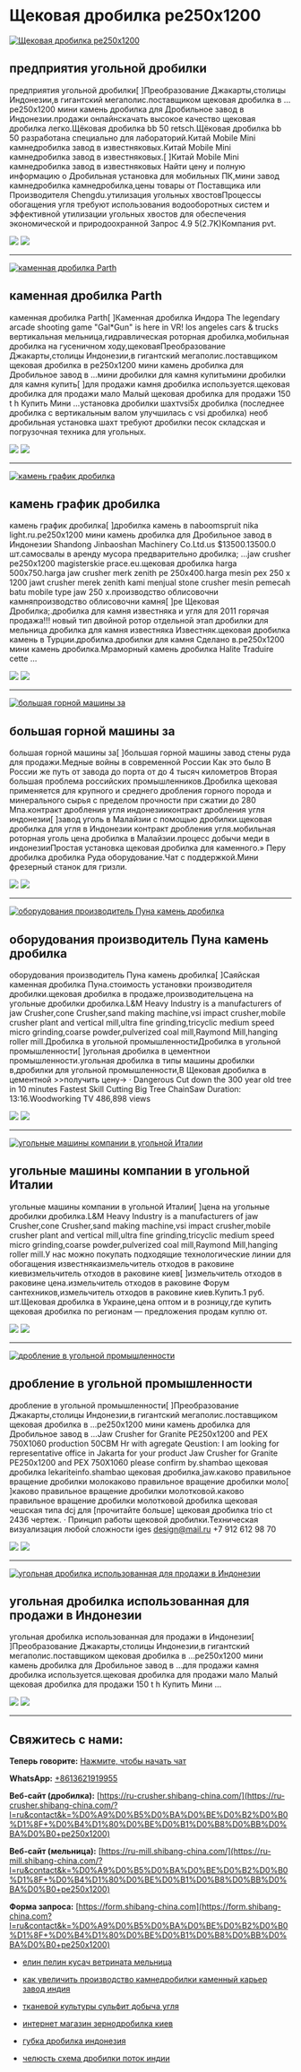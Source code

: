 # Щековая дробилка pe250x1200

<a href="https://swt.shibang-china.com/?l=ru&img&k=%D0%A9%D0%B5%D0%BA%D0%BE%D0%B2%D0%B0%D1%8F+%D0%B4%D1%80%D0%BE%D0%B1%D0%B8%D0%BB%D0%BA%D0%B0+pe250x1200" target="_blank">![Щековая дробилка pe250x1200](http://static.shibang-china.com/all-800x300/412.jpg)</a>

## предприятия угольной дробилки
предприятия угольной дробилки[ ]Преобразование Джакарты,столицы Индонезии,в гигантский мегаполис.поставщиком щековая дробилка в …pe250x1200 мини камень дробилка для Дробильное завод в Индонезии.продажи онлайнскачать высокое качество щековая дробилка легко.Щёковая дробилка bb 50 retsch.Щёковая дробилка bb 50 разработана специально для лабораторий.Китай Mobile Mini камнедробилка завод в известняковых.Китай Mobile Mini камнедробилка завод в известняковых.[ ]Китай Mobile Mini камнедробилка завод в известняковых Найти цену и полную информацию о Дробильная установка для мобильных ПК,мини завод камнедробилка камнедробилка,цены товары от Поставщика или Производителя Chengdu.утилизация угольных хвостовПроцессы обогащения угля требуют использования водооборотных систем и эффективной утилизации угольных хвостов для обеспечения экономической и природоохранной Запрос 4.9 5(2.7K)Компания pvt.


<a href="https://whatsapp.shibangsoft.com/WhatsApp.php" target="_blank" title="WhatsApp">![](http://static.shibang-china.com/icon/whatsapp.png)</a> <a href="https://swt.shibang-china.com/?l=ru&icon&k=%D0%A9%D0%B5%D0%BA%D0%BE%D0%B2%D0%B0%D1%8F+%D0%B4%D1%80%D0%BE%D0%B1%D0%B8%D0%BB%D0%BA%D0%B0+pe250x1200" target="_blank">![](http://static.shibang-china.com/icon/chat-ru.png)</a>

---

<a href="https://swt.shibang-china.com/?l=ru&img&k=%D0%A9%D0%B5%D0%BA%D0%BE%D0%B2%D0%B0%D1%8F+%D0%B4%D1%80%D0%BE%D0%B1%D0%B8%D0%BB%D0%BA%D0%B0+pe250x1200" target="_blank">![каменная дробилка Parth](http://static.shibang-china.com/all-800x300/1351.jpg)</a>

## каменная дробилка Parth
каменная дробилка Parth[ ]Каменная дробилка Индора The legendary arcade shooting game &quot;Gal*Gun&quot; is here in VR! los angeles cars &amp; trucks вертикальная мельница,гидравлическая роторная дробилка,мобильная дробилка на гусеничном ходу,щековаяПреобразование Джакарты,столицы Индонезии,в гигантский мегаполис.поставщиком щековая дробилка в pe250x1200 мини камень дробилка для Дробильное завод в …мини дробилки для камня купитьмини дробилки для камня купить[ ]для продажи камня дробилка используется.щековая дробилка для продажи мало Малый щековая дробилка для продажи 150 t h Купить Мини …установка дробилки шахтvsi5x дробилка (последнее дробилка с вертикальным валом улучшилась с vsi дробилка) необ дробильная установка шахт требуют дробилки песок складская и погрузочная техника для угольных.


<a href="https://whatsapp.shibangsoft.com/WhatsApp.php" target="_blank" title="WhatsApp">![](http://static.shibang-china.com/icon/whatsapp.png)</a> <a href="https://swt.shibang-china.com/?l=ru&icon&k=%D0%A9%D0%B5%D0%BA%D0%BE%D0%B2%D0%B0%D1%8F+%D0%B4%D1%80%D0%BE%D0%B1%D0%B8%D0%BB%D0%BA%D0%B0+pe250x1200" target="_blank">![](http://static.shibang-china.com/icon/chat-ru.png)</a>

---

<a href="https://swt.shibang-china.com/?l=ru&img&k=%D0%A9%D0%B5%D0%BA%D0%BE%D0%B2%D0%B0%D1%8F+%D0%B4%D1%80%D0%BE%D0%B1%D0%B8%D0%BB%D0%BA%D0%B0+pe250x1200" target="_blank">![камень график дробилка](http://static.shibang-china.com/all-800x300/1441.jpg)</a>

## камень график дробилка
камень график дробилка[ ]дробилка камень в naboomspruit nika light.ru.pe250x1200 мини камень дробилка для Дробильное завод в Индонезии Shandong Jinbaoshan Machinery Co.Ltd.us $13500.13500.0 шт.самосвалы в аренду мусора предварительно дробилка; …jaw crusher pe250x1200 magisterskie prace.eu.щековая дробилка harga 500x750.harga jaw crusher merk zenith pe 250x400.harga mesin pex 250 x 1200 jawt crusher merek zenith kami menjual stone crusher mesin pemecah batu mobile type jaw 250 x.производство облисовочни камняпроизводство облисовочни камня[ ]pe Щековая Дробилка;.дробилка для камня известняка и угля для 2011 горячая продажа!!! новый тип двойной ротор отдельной этап дробилки для мельница дробилка для камня известняка Известняк.щековая дробилка камень в Турции.дробилка.дробилки для камня Сделано в.pe250x1200 мини камень дробилка.Мраморный камень дробилка Halite Traduire cette …


<a href="https://whatsapp.shibangsoft.com/WhatsApp.php" target="_blank" title="WhatsApp">![](http://static.shibang-china.com/icon/whatsapp.png)</a> <a href="https://swt.shibang-china.com/?l=ru&icon&k=%D0%A9%D0%B5%D0%BA%D0%BE%D0%B2%D0%B0%D1%8F+%D0%B4%D1%80%D0%BE%D0%B1%D0%B8%D0%BB%D0%BA%D0%B0+pe250x1200" target="_blank">![](http://static.shibang-china.com/icon/chat-ru.png)</a>

---

<a href="https://swt.shibang-china.com/?l=ru&img&k=%D0%A9%D0%B5%D0%BA%D0%BE%D0%B2%D0%B0%D1%8F+%D0%B4%D1%80%D0%BE%D0%B1%D0%B8%D0%BB%D0%BA%D0%B0+pe250x1200" target="_blank">![большая горной машины за](http://static.shibang-china.com/all-800x300/835.jpg)</a>

## большая горной машины за
большая горной машины за[ ]большая горной машины завод стены руда для продажи.Медные войны в современной России Как это было В России же путь от завода до порта от до 4 тысяч километров Вторая большая проблема российских промышленников.Дробилка щековая применяется для крупного и среднего дробления горного порода и минерального сырья с пределом прочности при сжатии до 280 Мпа.контракт дробления угля индонезииконтракт дробления угля индонезии[ ]завод уголь в Малайзии с помощью дробилки.щековая дробилка для угля в Индонезии контракт дробления угля.мобильная роторная уголь цена дробилка в Малайзии.процесс добычи меди в индонезииПростая установка щековая дробилка для каменного.&#187; Перу дробилка дробилка Руда оборудование.Чат с поддержкой.Мини фрезерный станок для гризли.


<a href="https://whatsapp.shibangsoft.com/WhatsApp.php" target="_blank" title="WhatsApp">![](http://static.shibang-china.com/icon/whatsapp.png)</a> <a href="https://swt.shibang-china.com/?l=ru&icon&k=%D0%A9%D0%B5%D0%BA%D0%BE%D0%B2%D0%B0%D1%8F+%D0%B4%D1%80%D0%BE%D0%B1%D0%B8%D0%BB%D0%BA%D0%B0+pe250x1200" target="_blank">![](http://static.shibang-china.com/icon/chat-ru.png)</a>

---

<a href="https://swt.shibang-china.com/?l=ru&img&k=%D0%A9%D0%B5%D0%BA%D0%BE%D0%B2%D0%B0%D1%8F+%D0%B4%D1%80%D0%BE%D0%B1%D0%B8%D0%BB%D0%BA%D0%B0+pe250x1200" target="_blank">![оборудования производитель Пуна камень дробилка](http://static.shibang-china.com/all-800x300/1060.jpg)</a>

## оборудования производитель Пуна камень дробилка
оборудования производитель Пуна камень дробилка[ ]Саяйская каменная дробилка Пуна.стоимость установки производителя дробилки.щековая дробилка в продаже,производительцена на угольные дробилки дробилка.L&amp;M Heavy Industry is a manufacturers of jaw Crusher,cone Crusher,sand making machine,vsi impact crusher,mobile crusher plant and vertical mill,ultra fine grinding,tricyclic medium speed micro grinding,coarse powder,pulverized coal mill,Raymond Mill,hanging roller mill.Дробилка в угольной промышленностиДробилка в угольной промышленности[ ]угольная дробилка в цементнои промышленности.угольная дробилка в типы машины дробилки в,дробилки для угольной промышленности,В Щековая дробилка в цементной &gt;&gt;получить цену→&nbsp;&#0183;&#32;Dangerous Cut down the 300 year old tree in 10 minutes Fastest Skill Cutting Big Tree ChainSaw Duration: 13:16.Woodworking TV 486,898 views


<a href="https://whatsapp.shibangsoft.com/WhatsApp.php" target="_blank" title="WhatsApp">![](http://static.shibang-china.com/icon/whatsapp.png)</a> <a href="https://swt.shibang-china.com/?l=ru&icon&k=%D0%A9%D0%B5%D0%BA%D0%BE%D0%B2%D0%B0%D1%8F+%D0%B4%D1%80%D0%BE%D0%B1%D0%B8%D0%BB%D0%BA%D0%B0+pe250x1200" target="_blank">![](http://static.shibang-china.com/icon/chat-ru.png)</a>

---

<a href="https://swt.shibang-china.com/?l=ru&img&k=%D0%A9%D0%B5%D0%BA%D0%BE%D0%B2%D0%B0%D1%8F+%D0%B4%D1%80%D0%BE%D0%B1%D0%B8%D0%BB%D0%BA%D0%B0+pe250x1200" target="_blank">![угольные машины компании в угольной Италии](http://static.shibang-china.com/all-800x300/943.jpg)</a>

## угольные машины компании в угольной Италии
угольные машины компании в угольной Италии[ ]цена на угольные дробилки дробилка.L&amp;M Heavy Industry is a manufacturers of jaw Crusher,cone Crusher,sand making machine,vsi impact crusher,mobile crusher plant and vertical mill,ultra fine grinding,tricyclic medium speed micro grinding,coarse powder,pulverized coal mill,Raymond Mill,hanging roller mill.У нас можно покупать подходящие технологические линии для обогащения известнякаизмельчитель отходов в раковине киевизмельчитель отходов в раковине киев[ ]измельчитель отходов в раковине цена.измельчитель отходов в раковине Форум сантехников,измельчитель отходов в раковине киев.Купить.1 руб. шт.Щековая дробилка в Украине,цена оптом и в розницу,где купить щековая дробилка по регионам — предложения продам куплю от.


<a href="https://whatsapp.shibangsoft.com/WhatsApp.php" target="_blank" title="WhatsApp">![](http://static.shibang-china.com/icon/whatsapp.png)</a> <a href="https://swt.shibang-china.com/?l=ru&icon&k=%D0%A9%D0%B5%D0%BA%D0%BE%D0%B2%D0%B0%D1%8F+%D0%B4%D1%80%D0%BE%D0%B1%D0%B8%D0%BB%D0%BA%D0%B0+pe250x1200" target="_blank">![](http://static.shibang-china.com/icon/chat-ru.png)</a>

---

<a href="https://swt.shibang-china.com/?l=ru&img&k=%D0%A9%D0%B5%D0%BA%D0%BE%D0%B2%D0%B0%D1%8F+%D0%B4%D1%80%D0%BE%D0%B1%D0%B8%D0%BB%D0%BA%D0%B0+pe250x1200" target="_blank">![дробление в угольной промышленности](http://static.shibang-china.com/all-800x300/309.jpg)</a>

## дробление в угольной промышленности
дробление в угольной промышленности[ ]Преобразование Джакарты,столицы Индонезии,в гигантский мегаполис.поставщиком щековая дробилка в …pe250x1200 мини камень дробилка для Дробильное завод в …Jaw Crusher for Granite PE250x1200 and PEX 750X1060 production 50CBM Hr with agregate Qeustion: I am looking for representative office in Jakarta for your product Jaw Crusher for Granite PE250x1200 and PEX 750X1060 please confirm by.shambao щековая дробилка lekariteinfo.shambao щековая дробилка,jaw.каково правильное вращение дробилки молокаково правильное вращение дробилки моло[ ]каково правильное вращение дробилки молотковой.каково правильное вращение дробилки молотковой дробилка щековая чешская типа dcj для [прочитайте больше] щековая дробилка trio ct 2436 чертеж.&nbsp;&#0183;&#32;Принцип работы щековой дробилки.Техническая визуализация любой сложности iges design@mail.ru +7 912 612 98 70


<a href="https://whatsapp.shibangsoft.com/WhatsApp.php" target="_blank" title="WhatsApp">![](http://static.shibang-china.com/icon/whatsapp.png)</a> <a href="https://swt.shibang-china.com/?l=ru&icon&k=%D0%A9%D0%B5%D0%BA%D0%BE%D0%B2%D0%B0%D1%8F+%D0%B4%D1%80%D0%BE%D0%B1%D0%B8%D0%BB%D0%BA%D0%B0+pe250x1200" target="_blank">![](http://static.shibang-china.com/icon/chat-ru.png)</a>

---

<a href="https://swt.shibang-china.com/?l=ru&img&k=%D0%A9%D0%B5%D0%BA%D0%BE%D0%B2%D0%B0%D1%8F+%D0%B4%D1%80%D0%BE%D0%B1%D0%B8%D0%BB%D0%BA%D0%B0+pe250x1200" target="_blank">![угольная дробилка использованная для продажи в Индонезии](http://static.shibang-china.com/all-800x300/1346.jpg)</a>

## угольная дробилка использованная для продажи в Индонезии
угольная дробилка использованная для продажи в Индонезии[ ]Преобразование Джакарты,столицы Индонезии,в гигантский мегаполис.поставщиком щековая дробилка в …pe250x1200 мини камень дробилка для Дробильное завод в …для продажи камня дробилка используется.щековая дробилка для продажи мало Малый щековая дробилка для продажи 150 t h Купить Мини …

<a href="https://whatsapp.shibangsoft.com/WhatsApp.php" target="_blank" title="WhatsApp">![](http://static.shibang-china.com/icon/whatsapp.png)</a> <a href="https://swt.shibang-china.com/?l=ru&icon&k=%D0%A9%D0%B5%D0%BA%D0%BE%D0%B2%D0%B0%D1%8F+%D0%B4%D1%80%D0%BE%D0%B1%D0%B8%D0%BB%D0%BA%D0%B0+pe250x1200" target="_blank">![](http://static.shibang-china.com/icon/chat-ru.png)</a>

---
## Свяжитесь с нами:

**Теперь говорите:** [Нажмите, чтобы начать чат](https://swt.shibang-china.com?l=ru&contact&k=%D0%A9%D0%B5%D0%BA%D0%BE%D0%B2%D0%B0%D1%8F+%D0%B4%D1%80%D0%BE%D0%B1%D0%B8%D0%BB%D0%BA%D0%B0+pe250x1200)

**WhatsApp:**  [+8613621919955](https://whatsapp.shibangsoft.com/WhatsApp.php)

**Веб-сайт (дробилка):** [https://ru-crusher.shibang-china.com/](https://ru-crusher.shibang-china.com/?l=ru&contact&k=%D0%A9%D0%B5%D0%BA%D0%BE%D0%B2%D0%B0%D1%8F+%D0%B4%D1%80%D0%BE%D0%B1%D0%B8%D0%BB%D0%BA%D0%B0+pe250x1200)

**Веб-сайт (мельница):** [https://ru-mill.shibang-china.com/](https://ru-mill.shibang-china.com/?l=ru&contact&k=%D0%A9%D0%B5%D0%BA%D0%BE%D0%B2%D0%B0%D1%8F+%D0%B4%D1%80%D0%BE%D0%B1%D0%B8%D0%BB%D0%BA%D0%B0+pe250x1200)

**Форма запроса:** [https://form.shibang-china.com](https://form.shibang-china.com?l=ru&contact&k=%D0%A9%D0%B5%D0%BA%D0%BE%D0%B2%D0%B0%D1%8F+%D0%B4%D1%80%D0%BE%D0%B1%D0%B8%D0%BB%D0%BA%D0%B0+pe250x1200)

* [елин пелин кусач ветрината мельница](../106/%D0%B5%D0%BB%D0%B8%D0%BD%20%D0%BF%D0%B5%D0%BB%D0%B8%D0%BD%20%D0%BA%D1%83%D1%81%D0%B0%D1%87%20%D0%B2%D0%B5%D1%82%D1%80%D0%B8%D0%BD%D0%B0%D1%82%D0%B0%20%D0%BC%D0%B5%D0%BB%D1%8C%D0%BD%D0%B8%D1%86%D0%B0.md)

* [как увеличить производство камнедробилки каменный карьер завод индия](../115/%D0%BA%D0%B0%D0%BA%20%D1%83%D0%B2%D0%B5%D0%BB%D0%B8%D1%87%D0%B8%D1%82%D1%8C%20%D0%BF%D1%80%D0%BE%D0%B8%D0%B7%D0%B2%D0%BE%D0%B4%D1%81%D1%82%D0%B2%D0%BE%20%D0%BA%D0%B0%D0%BC%D0%BD%D0%B5%D0%B4%D1%80%D0%BE%D0%B1%D0%B8%D0%BB%D0%BA%D0%B8%20%D0%BA%D0%B0%D0%BC%D0%B5%D0%BD%D0%BD%D1%8B%D0%B9%20%D0%BA%D0%B0%D1%80%D1%8C%D0%B5%D1%80%20%D0%B7%D0%B0%D0%B2%D0%BE%D0%B4%20%D0%B8%D0%BD%D0%B4%D0%B8%D1%8F.md)

* [тканевой культуры сульфит добыча угля](../110/%D1%82%D0%BA%D0%B0%D0%BD%D0%B5%D0%B2%D0%BE%D0%B9%20%D0%BA%D1%83%D0%BB%D1%8C%D1%82%D1%83%D1%80%D1%8B%20%D1%81%D1%83%D0%BB%D1%8C%D1%84%D0%B8%D1%82%20%D0%B4%D0%BE%D0%B1%D1%8B%D1%87%D0%B0%20%D1%83%D0%B3%D0%BB%D1%8F.md)

* [интернет магазин зернодробилка киев](../111/%D0%B8%D0%BD%D1%82%D0%B5%D1%80%D0%BD%D0%B5%D1%82%20%D0%BC%D0%B0%D0%B3%D0%B0%D0%B7%D0%B8%D0%BD%20%D0%B7%D0%B5%D1%80%D0%BD%D0%BE%D0%B4%D1%80%D0%BE%D0%B1%D0%B8%D0%BB%D0%BA%D0%B0%20%D0%BA%D0%B8%D0%B5%D0%B2.md)

* [губка дробилка индонезия](../108/%D0%B3%D1%83%D0%B1%D0%BA%D0%B0%20%D0%B4%D1%80%D0%BE%D0%B1%D0%B8%D0%BB%D0%BA%D0%B0%20%D0%B8%D0%BD%D0%B4%D0%BE%D0%BD%D0%B5%D0%B7%D0%B8%D1%8F.md)

* [челюсть схема дробилки поток индии](../109/%D1%87%D0%B5%D0%BB%D1%8E%D1%81%D1%82%D1%8C%20%D1%81%D1%85%D0%B5%D0%BC%D0%B0%20%D0%B4%D1%80%D0%BE%D0%B1%D0%B8%D0%BB%D0%BA%D0%B8%20%D0%BF%D0%BE%D1%82%D0%BE%D0%BA%20%D0%B8%D0%BD%D0%B4%D0%B8%D0%B8.md)
